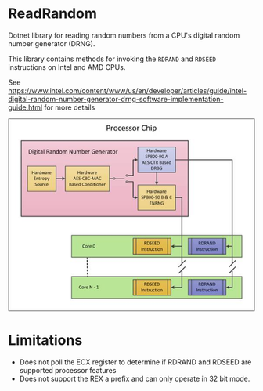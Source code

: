 # ReadRandom
Dotnet library for reading random numbers from a CPU's digital random number generator (DRNG).

This library contains methods for invoking the `RDRAND` and `RDSEED` instructions on Intel and AMD CPUs.

See https://www.intel.com/content/www/us/en/developer/articles/guide/intel-digital-random-number-generator-drng-software-implementation-guide.html for more details

![Digital Random Number Generator design](https://raw.githubusercontent.com/jamesSampica/ReadRandom/main/drng.jpg "Digital Random Number Generator design")

# Limitations

- Does not poll the ECX register to determine if RDRAND and RDSEED are supported processor features
- Does not support the REX a prefix and can only operate in 32 bit mode. 